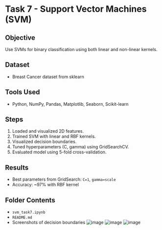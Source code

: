 # Task 7 - Support Vector Machines (SVM)

## Objective
Use SVMs for binary classification using both linear and non-linear kernels.

## Dataset
- Breast Cancer dataset from sklearn

## Tools Used
- Python, NumPy, Pandas, Matplotlib, Seaborn, Scikit-learn

## Steps
1. Loaded and visualized 2D features.
2. Trained SVM with linear and RBF kernels.
3. Visualized decision boundaries.
4. Tuned hyperparameters (C, gamma) using GridSearchCV.
5. Evaluated model using 5-fold cross-validation.

## Results
- Best parameters from GridSearch: `C=1`, `gamma=scale`
- Accuracy: ~97% with RBF kernel

## Folder Contents
- `svm_task7.ipynb`
- `README.md`
- Screenshots of decision boundaries
    ![image](https://github.com/user-attachments/assets/ad26f190-c1da-4f94-82a7-2010ce08e14c)
    ![image](https://github.com/user-attachments/assets/40e84afe-9c7a-4589-82c1-aa285725f080)
    ![image](https://github.com/user-attachments/assets/97a6432b-b638-48bb-95df-2fe6e23aaf00)

